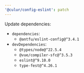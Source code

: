 ```yaml
---
'@culur/config-eslint': patch
---
```


Update dependencies:

- `dependencies`:
  - `@antfu/eslint-config@^3.4.1`
- `devDependencies`:
  - `@types/node@^22.5.4`
  - `@vue/compiler-sfc@^3.5.3`
  - `eslint@^9.10.0`
  - `type-fest@^4.26.1`

